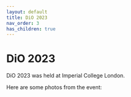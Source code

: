```yaml
---
layout: default
title: DiO 2023
nav_order: 3
has_children: true
---
```


# DiO 2023

DiO 2023 was held at Imperial College London.

Here are some photos from the event: